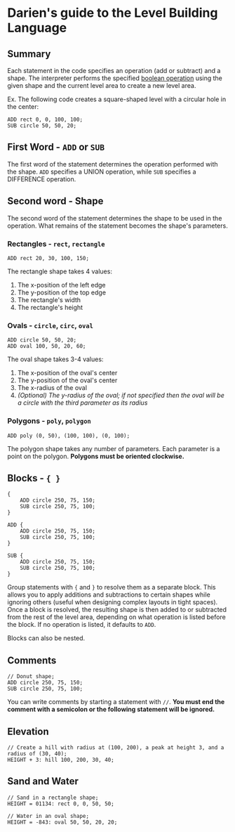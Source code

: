 # Darien's guide to the Level Building Language

## Summary

Each statement in the code specifies an operation (add or subtract) and a shape. The interpreter performs the specified [boolean operation](https://en.wikipedia.org/wiki/Boolean_operations_on_polygons#/media/File:Boolean_operations_on_shapes-en.svg) using the given shape and the current level area to create a new level area.

Ex. The following code creates a square-shaped level with a circular hole in the center:
```
ADD rect 0, 0, 100, 100;
SUB circle 50, 50, 20;
```

## First Word - `ADD` or `SUB`

The first word of the statement determines the operation performed with the shape. `ADD` specifies a UNION operation, while `SUB` specifies a DIFFERENCE operation.

## Second word - Shape

The second word of the statement determines the shape to be used in the operation. What remains of the statement becomes the shape's parameters.

### Rectangles - `rect`, `rectangle`

```
ADD rect 20, 30, 100, 150;
```

The rectangle shape takes 4 values:
1. The x-position of the left edge
2. The y-position of the top edge
3. The rectangle's width
4. The rectangle's height

### Ovals - `circle`, `circ`, `oval`

```
ADD circle 50, 50, 20;
ADD oval 100, 50, 20, 60;
```

The oval shape takes 3-4 values:
1. The x-position of the oval's center
2. The y-position of the oval's center
3. The x-radius of the oval
4. *(Optional) The y-radius of the oval; if not specified then the oval will be a circle with the third parameter as its radius*

### Polygons - `poly`, `polygon`

```
ADD poly (0, 50), (100, 100), (0, 100);
```

The polygon shape takes any number of parameters. Each parameter is a point on the polygon. **Polygons must be oriented clockwise.**

## Blocks - `{ }`

```
{
    ADD circle 250, 75, 150;
    SUB circle 250, 75, 100;
}

ADD {
    ADD circle 250, 75, 150;
    SUB circle 250, 75, 100;
}

SUB {
    ADD circle 250, 75, 150;
    SUB circle 250, 75, 100;
}

```

Group statements with `{` and `}` to resolve them as a separate block. This allows you to apply additions and subtractions to certain shapes while ignoring others (useful when designing complex layouts in tight spaces). Once a block is resolved, the resulting shape is then added to or subtracted from the rest of the level area, depending on what operation is listed before the block. If no operation is listed, it defaults to `ADD`.

Blocks can also be nested.

## Comments

```
// Donut shape;
ADD circle 250, 75, 150;
SUB circle 250, 75, 100;
```

You can write comments by starting a statement with `//`. **You must end the comment with a semicolon or the following statement will be ignored.**

## Elevation

```
// Create a hill with radius at (100, 200), a peak at height 3, and a radius of (30, 40);
HEIGHT + 3: hill 100, 200, 30, 40;
```

## Sand and Water

```
// Sand in a rectangle shape;
HEIGHT = 01134: rect 0, 0, 50, 50;

// Water in an oval shape;
HEIGHT = -843: oval 50, 50, 20, 20;
```



